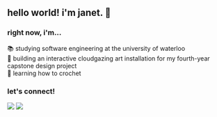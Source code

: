 ## hello world! i'm janet. 👋

### right now, i'm...
📚 studying software engineering at the university of waterloo <br/>
🔭 building an interactive cloudgazing art installation for my fourth-year capstone design project <br/>
🧶 learning how to crochet <br/>

### let's connect!
[<img src="https://img.shields.io/badge/-janetchen1-222222?style=flat-square&logo=Linkedin&logoColor=white">](https://www.linkedin.com/in/janetchen1/)
[<img src="https://img.shields.io/badge/-janet.chen@uwaterloo.ca-222222?style=flat-square&logo=Gmail&logoColor=white">](mailto:janet.chen@uwaterloo.ca) 
<!--
**chenjanet/chenjanet** is a ✨ _special_ ✨ repository because its `README.md` (this file) appears on your GitHub profile.

Here are some ideas to get you started:

- 🔭 I’m currently working on ...
- 🌱 I’m currently learning ...
- 👯 I’m looking to collaborate on ...
- 🤔 I’m looking for help with ...
- 💬 Ask me about ...
- 📫 How to reach me: ...
- 😄 Pronouns: ...
- ⚡ Fun fact: ...
-->
